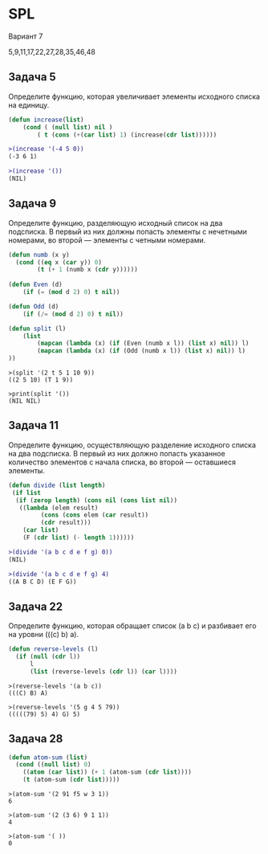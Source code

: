 # SPL
Вариант 7 

5,9,11,17,22,27,28,35,46,48

Задача 5
------
Определите функцию, которая увеличивает элементы исходного списка на единицу.

```lisp
(defun increase(list)
	(cond ( (null list) nil )
		( t (cons (+(car list) 1) (increase(cdr list))))))
```
```diff
>(increase '(-4 5 0))
(-3 6 1) 
```
```diff
>(increase '())
(NIL) 
```
Задача 9
--------
Определите функцию, разделяющую исходный список на два подсписка. В
первый из них должны попасть элементы с нечетными номерами, во второй —
элементы с четными номерами.

```lisp
(defun numb (x y)
  (cond ((eq x (car y)) 0)
        (t (+ 1 (numb x (cdr y))))))
	
(defun Even (d)
    (if (= (mod d 2) 0) t nil))

(defun Odd (d)
    (if (/= (mod d 2) 0) t nil))

(defun split (l) 
	(list
	    (mapcan (lambda (x) (if (Even (numb x l)) (list x) nil)) l)
	    (mapcan (lambda (x) (if (Odd (numb x l)) (list x) nil)) l)	   
))
```

```
>(split '(2 t 5 1 10 9))
((2 5 10) (T 1 9)) 
```
```
>print(split '())
(NIL NIL) 
```

Задача 11
----------
Определите функцию, осуществляющую разделение исходного списка на два
подсписка. В первый из них должно попасть указанное количество элементов
с начала списка, во второй — оставшиеся элементы.

```lisp
(defun divide (list length)
 (if list
  (if (zerop length) (cons nil (cons list nil))
   ((lambda (elem result)
         (cons (cons elem (car result))
         (cdr result)))
    (car list)
    (F (cdr list) (- length 1))))))
```
```diff
>(divide '(a b c d e f g) 0))
(NIL) 
```
```diff
>(divide '(a b c d e f g) 4)
((A B C D) (E F G))
```

Задача 22
--------------
Определите функцию, которая обращает список (а b с) и разбивает его на
уровни (((с) b) а).

```lisp
(defun reverse-levels (l)
  (if (null (cdr l))
      l
      (list (reverse-levels (cdr l)) (car l))))
```
```
>(reverse-levels '(a b c))
(((C) B) A) 
```
```
>(reverse-levels '(5 g 4 5 79))
(((((79) 5) 4) G) 5) 
```

Задача 28
-------------
```lisp
(defun atom-sum (list)
  (cond ((null list) 0)
    ((atom (car list)) (+ 1 (atom-sum (cdr list))))
    (t (atom-sum (cdr list)))))
```
```
>(atom-sum '(2 91 f5 w 3 1))
6
```
```
>(atom-sum '(2 (3 6) 9 1 1))
4
```
```
>(atom-sum '( ))
0
```
